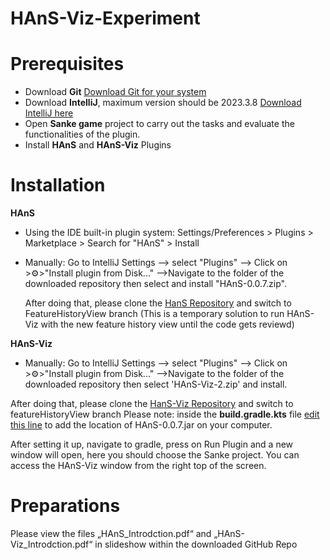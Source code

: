 # HAnS-Viz-Experiment

# Prerequisites
- Download **Git** [Download Git for your system](https://git-scm.com/downloads)
- Download **IntelliJ**, maximum version should be 2023.3.8 [Download IntelliJ here](https://www.jetbrains.com/de-de/idea/download/other.html)
- Open **Sanke game** project to carry out the tasks and evaluate the functionalities of the plugin.
- Install **HAnS** and **HAnS-Viz** Plugins

# Installation
**HAnS**
- Using the IDE built-in plugin system:
  Settings/Preferences > Plugins > Marketplace > Search for "HAnS" > Install

- Manually:
  Go to IntelliJ Settings --> select "Plugins" --> Click on >⚙️>"Install plugin from Disk..."
-->Navigate to the folder of the downloaded repository then select and install "HAnS-0.0.7.zip".

  After doing that, please clone the [HanS Repository](https://github.com/RimanHoubbi/HAnS) and switch to FeatureHistoryView branch
  (This is a temporary solution to run HAnS-Viz with the new feature history view until the code gets reviewd)

**HAnS-Viz**
- Manually:
  Go to IntelliJ Settings --> select "Plugins" --> Click on >⚙️>"Install plugin from Disk..."
-->Navigate to the folder of the downloaded repository then select 'HAnS-Viz-2.zip' and install.

After doing that, please clone the [HanS-Viz Repository](https://github.com/RimanHoubbi/HAnS-viz) and switch to featureHistoryView branch
Please note: inside the **build.gradle.kts** file [edit this line](https://github.com/RimanHoubbi/HAnS-viz/blob/2eb8afc5c75b606a10c39750f402edc0392c72ee/build.gradle.kts#L49) to add the location of HAnS-0.0.7.jar on your computer.

After setting it up, navigate to gradle, press on Run Plugin and a new window will open, here you should choose the Sanke project. 
You can access the HAnS-Viz window from the right top of the screen. 

# Preparations
Please view the files „HAnS_Introdction.pdf“ and „HAnS-Viz_Introdction.pdf“ in slideshow within the downloaded GitHub Repo

